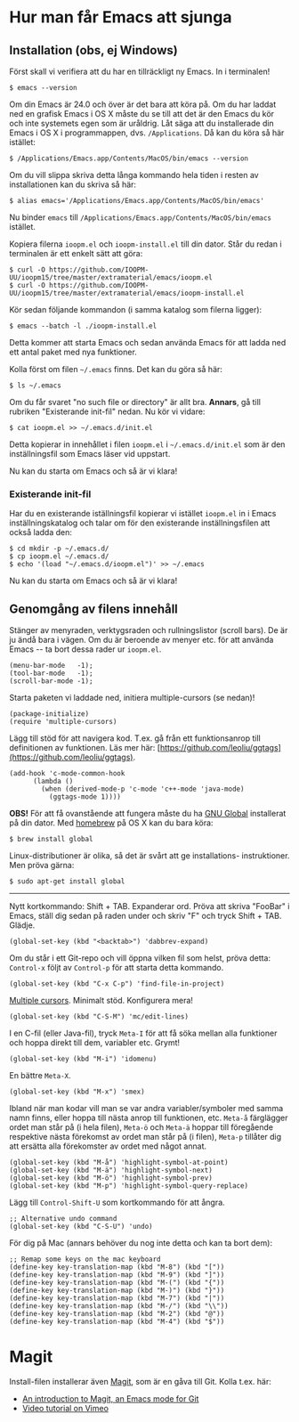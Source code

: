 # Hur man får Emacs att sjunga

## Installation (obs, ej Windows)

Först skall vi verifiera att du har en tillräckligt ny Emacs. 
In i terminalen!

```
$ emacs --version
```

Om din Emacs är 24.0 och över är det bara att köra på. Om du har
laddat ned en grafisk Emacs i OS X måste du se till att det är den
Emacs du kör och inte systemets egen som är uråldrig. Låt säga att
du installerade din Emacs i OS X i programmappen, dvs. `/Applications`.
Då kan du köra så här istället:

```
$ /Applications/Emacs.app/Contents/MacOS/bin/emacs --version
```

Om du vill slippa skriva detta långa kommando hela tiden i resten
av installationen kan du skriva så här:

```
$ alias emacs='/Applications/Emacs.app/Contents/MacOS/bin/emacs'
```

Nu binder `emacs` till
`/Applications/Emacs.app/Contents/MacOS/bin/emacs` istället.

Kopiera filerna `ioopm.el` och `ioopm-install.el` till din dator.
Står du redan i terminalen är ett enkelt sätt att göra:

```
$ curl -O https://github.com/IOOPM-UU/ioopm15/tree/master/extramaterial/emacs/ioopm.el 
$ curl -O https://github.com/IOOPM-UU/ioopm15/tree/master/extramaterial/emacs/ioopm-install.el 
```

Kör sedan följande kommandon (i samma katalog som filerna ligger):

```
$ emacs --batch -l ./ioopm-install.el
```

Detta kommer att starta Emacs och sedan använda Emacs för att
ladda ned ett antal paket med nya funktioner. 

Kolla först om filen `~/.emacs` finns. Det kan du göra så här:

```
$ ls ~/.emacs
```

Om du får svaret "no such file or directory" är allt bra.
**Annars**, gå till rubriken "Existerande init-fil" nedan.
Nu kör vi vidare:

```
$ cat ioopm.el >> ~/.emacs.d/init.el
```

Detta kopierar in innehållet i filen `ioopm.el` i
`~/.emacs.d/init.el` som är den inställningsfil som Emacs läser
vid uppstart.

Nu kan du starta om Emacs och så är vi klara!


### Existerande init-fil

Har du en existerande iställningsfil kopierar vi istället
`ioopm.el` in i Emacs inställningskatalog och talar om för
den existerande inställningsfilen att också ladda den:

```
$ cd mkdir -p ~/.emacs.d/
$ cp ioopm.el ~/.emacs.d/
$ echo '(load "~/.emacs.d/ioopm.el")' >> ~/.emacs
```

Nu kan du starta om Emacs och så är vi klara!


## Genomgång av filens innehåll 

Stänger av menyraden, verktygsraden och rullningslistor (scroll
bars). De är ju ändå bara i vägen. Om du är beroende av menyer
etc. för att använda Emacs -- ta bort dessa rader ur `ioopm.el`. 

```
(menu-bar-mode   -1);
(tool-bar-mode   -1);
(scroll-bar-mode -1);
```

Starta paketen vi laddade ned, initiera multiple-cursors (se
nedan)!

```
(package-initialize)
(require 'multiple-cursors)
```

Lägg till stöd för att navigera kod. T.ex. gå från ett
funktionsanrop till definitionen av funktionen. Läs mer här:
[https://github.com/leoliu/ggtags](https://github.com/leoliu/ggtags).

```
(add-hook 'c-mode-common-hook
	  (lambda ()
	    (when (derived-mode-p 'c-mode 'c++-mode 'java-mode)
	      (ggtags-mode 1))))
```

**OBS!** För att få ovanstående att fungera måste du ha [GNU Global]()
installerat på din dator. Med [homebrew]() på OS X kan du bara
köra:

```
$ brew install global
```

Linux-distributioner är olika, så det är svårt att ge installations-
instruktioner. Men pröva gärna:

```
$ sudo apt-get install global
```

---

Nytt kortkommando: Shift + TAB. Expanderar ord. Pröva att skriva
"FooBar" i Emacs, ställ dig sedan på raden under och skriv "F" och
tryck Shift + TAB. Glädje. 

```
(global-set-key (kbd "<backtab>") 'dabbrev-expand)
```

Om du står i ett Git-repo och vill öppna vilken fil som helst,
pröva detta: `Control-x` följt av `Control-p` för att starta detta
kommando.

```
(global-set-key (kbd "C-x C-p") 'find-file-in-project)
```

[Multiple cursors](https://www.google.se/url?sa=t&rct=j&q=&esrc=s&source=web&cd=4&ved=0CD8QtwIwA2oVChMIz6yBmZCiyAIVA90sCh3D6wkx&url=http%3A%2F%2Fwww.youtube.com%2Fwatch%3Fv%3DjNa3axo40qM&usg=AFQjCNF37BDXGxAVAhNA49A4fLEWkQijww&sig2=V5PGaHfcihvQcyfb4_0CGg). Minimalt stöd. Konfigurera mera! 

```
(global-set-key (kbd "C-S-M") 'mc/edit-lines)
```

I en C-fil (eller Java-fil), tryck `Meta-I` för att få söka mellan
alla funktioner och hoppa direkt till dem, variabler etc. Grymt!

```
(global-set-key (kbd "M-i") 'idomenu)
```

En bättre `Meta-X`. 

```
(global-set-key (kbd "M-x") 'smex)
```

Ibland när man kodar vill man se var andra variabler/symboler med
samma namn finns, eller hoppa till nästa anrop till funktionen,
etc.
`Meta-å` färglägger ordet man står på (i hela filen), 
`Meta-ö` och `Meta-ä` hoppar till föregående respektive nästa förekomst av ordet man står på (i filen), 
`Meta-p` tillåter dig att ersätta alla förekomster av ordet med något annat. 

```
(global-set-key (kbd "M-å") 'highlight-symbol-at-point)
(global-set-key (kbd "M-ä") 'highlight-symbol-next)
(global-set-key (kbd "M-ö") 'highlight-symbol-prev)
(global-set-key (kbd "M-p") 'highlight-symbol-query-replace)
```

Lägg till `Control-Shift-U` som kortkommando för att ångra. 

```
;; Alternative undo command
(global-set-key (kbd "C-S-U") 'undo)
```

För dig på Mac (annars behöver du nog inte detta och kan ta bort
dem):

```
;; Remap some keys on the mac keyboard 
(define-key key-translation-map (kbd "M-8") (kbd "["))
(define-key key-translation-map (kbd "M-9") (kbd "]"))
(define-key key-translation-map (kbd "M-(") (kbd "{"))
(define-key key-translation-map (kbd "M-)") (kbd "}"))
(define-key key-translation-map (kbd "M-7") (kbd "|"))
(define-key key-translation-map (kbd "M-/") (kbd "\\"))
(define-key key-translation-map (kbd "M-2") (kbd "@"))
(define-key key-translation-map (kbd "M-4") (kbd "$"))
```

# Magit

Install-filen installerar även [Magit](http://magit.vc), som är 
en gåva till Git. Kolla t.ex. här: 
* [An introduction to Magit, an Emacs mode for Git](https://www.masteringemacs.org/article/introduction-magit-emacs-mode-git)
* [Video tutorial on Vimeo](https://vimeo.com/2871241)
